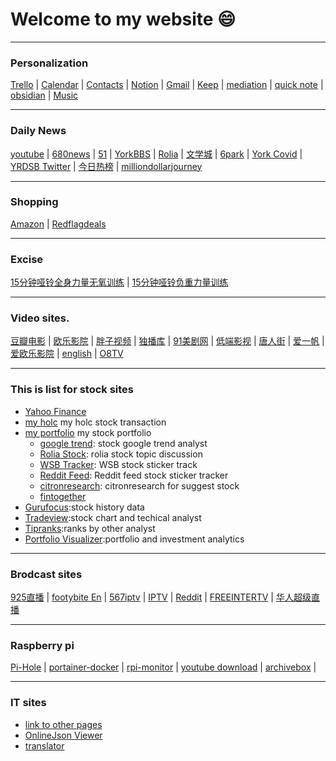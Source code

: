 # Welcome to my website :smile:

---

### Personalization

[Trello](https://trello.com/b/00SLW24Z/home) | [Calendar](https://calendar.google.com/calendar/u/0/r) | [Contacts](https://contacts.google.com/label/35d2759d0fe170f9) | [Notion](https://www.notion.so/Getting-Started-b53eeec53cb7450790a95fb513e279e2) | [Gmail](https://mail.google.com/mail/u/0/#inbox) | [Keep](https://keep.google.com/) | [mediation](https://macsymwang.github.io/mediation-doc/) |
[quick note](https://laverna.cc/app/#notes) | [obsidian](https://macsymgit.github.io/obsidian/) | [Music](https://music.y444.cn/#/)

---

### Daily News

[youtube](https://www.youtube.com) | [680news](https://www.680news.com/) | [51](https://www.51.ca/) | [YorkBBS](https://forum.yorkbbs.ca/) | 
[Rolia](https://www.rolia.net/zh/list.php?f=0) | [文学城](https://www.wenxuecity.com/) | [6park](https://www.6park.com/ca.shtml) | [York Covid](https://www.york.ca/covid19vaccine) | 
[YRDSB Twitter](https://twitter.com/YRDSB) | [今日热榜](https://tophub.today/)  | [milliondollarjourney](https://milliondollarjourney.com/)

---

### Shopping

[Amazon](https://www.amazon.ca/) | [Redflagdeals](https://forums.redflagdeals.com/hot-deals-f9/) 

---

### Excise

[15分钟哑铃全身力量无氧训练](https://www.youtube.com/watch?v=KM_zfsnQJTw) | [15分钟哑铃负重力量训练](https://www.youtube.com/watch?v=ym-80ax8_rw)

---

### Video sites.

[豆瓣电影](https://movie.douban.com/) |
[欧乐影院](https://www.olevod.com/) | [胖子视频](https://www.pangzitv.com/) | [独播库](https://www.duboku.tv/) | [91美剧网](https://91mjw.vip/) | [低端影视](https://ddrk.me/) | [唐人街](https://www.tangrenjie.tv/) | [爱一帆](https://www.iyf.tv/) | [爱欧乐影院](https://www.iole.tv/) | [english](https://hdtoday.cc/) | [O8TV](https://o8tv.com/)

---

### This is list for stock sites

* [Yahoo Finance](https://ca.finance.yahoo.com/)
* [my holc](https://docs.google.com/spreadsheets/d/1DSD3eYB9M3NYG5TTIgorAcWtT3VMjI-xm9WxgbEUPZU/edit#gid=0) my holc stock transaction
* [my portfolio](https://docs.google.com/spreadsheets/d/1J0dxR7FnDglbfUY21c2Add2Xr9aMqchRZ_TiszZwQ_Q/edit#gid=1896952054) my stock portfolio
    * [google trend](https://colab.research.google.com/drive/15AlLYUhbrO98MN6obyXhP3Fq5W0Ah97d): stock google trend analyst
    * [Rolia Stock](https://www.rolia.net/zh/list.php?fu=1&f=43): rolia stock topic discussion
    * [WSB Tracker](https://swaggystocks.com/dashboard/wallstreetbets/ticker-sentiment): WSB stock sticker track
    * [Reddit Feed](https://dayminer.herokuapp.com/): Reddit feed stock sticker tracker
    * [citronresearch](https://citronresearch.com/): citronresearch for suggest stock
    * [fintogether](https://fintogether.com/admin/dashboard)
* [Gurufocus](https://www.gurufocus.cn/):stock history data   
* [Tradeview](https://www.tradingview.com/ideas/tradeview/):stock chart and techical analyst
* [Tipranks](https://www.tipranks.com/):ranks by other analyst
* [Portfolio Visualizer](https://www.portfoliovisualizer.com/):portfolio and investment analytics 

---

### Brodcast sites
[925直播](http://www.925.tv/)  | [footybite En](https://footybite.to/) | [567iptv](http://www.567iptv.com/) | [IPTV](https://github.com/iptv-org/iptv) | 
[Reddit](https://redditz.soccerstreamlinks.com/) | [FREEINTERTV](http://www.freeintertv.com/) | [华人超级直播](https://www.chaojizhibo.net/Sports/cctv5.html)

---
### Raspberry pi
[Pi-Hole](http://192.168.0.189/admin/) | [portainer-docker](http://192.168.0.189:9000/#!/1/docker/dashboard) | [rpi-monitor](http://192.168.0.189:8888/) | 
[youtube download](http://192.168.0.189:8998/#/home) | [archivebox](http://192.168.0.189:8000/) | 

---

### IT sites

* [link to other pages](./notes.md)
* [OnlineJson Viewer](http://jsonviewer.stack.hu/)
* [translator](https://www.deepl.com/translator)
